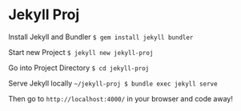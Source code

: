 # Jekyll Proj

Install Jekyll and Bundler
`$ gem install jekyll bundler`

Start new Project
`$ jekyll new jekyll-proj`

Go into Project Directory
`$ cd jekyll-proj`

Serve Jekyll locally
`~/jekyll-proj $ bundle exec jekyll serve`

Then go to `http://localhost:4000/` in your browser and code away!
